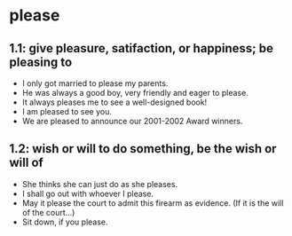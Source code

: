 # please
## 1.1: give pleasure, satifaction, or happiness; be pleasing to

  *  I only got married to please my parents.
  *  He was always a good boy, very friendly and eager to please.
  *  It always pleases me to see a well-designed book!
  *  I am pleased to see you.
  *  We are pleased to announce our 2001-2002 Award winners.

## 1.2: wish or will to do something, be the wish or will of

  *  She thinks she can just do as she pleases.
  *  I shall go out with whoever I please.
  *  May it please the court to admit this firearm as evidence. (If it is the will of the court...)
  *  Sit down, if you please.
